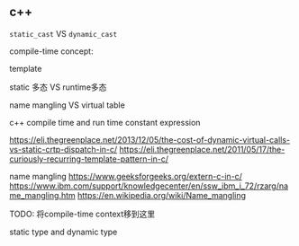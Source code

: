## c++

`static_cast` VS `dynamic_cast`



compile-time concept:

template

static 多态 VS runtime多态

name mangling VS virtual table

c++ compile time and run time
constant expression

https://eli.thegreenplace.net/2013/12/05/the-cost-of-dynamic-virtual-calls-vs-static-crtp-dispatch-in-c/
https://eli.thegreenplace.net/2011/05/17/the-curiously-recurring-template-pattern-in-c/

name mangling
https://www.geeksforgeeks.org/extern-c-in-c/
https://www.ibm.com/support/knowledgecenter/en/ssw_ibm_i_72/rzarg/name_mangling.htm
https://en.wikipedia.org/wiki/Name_mangling



TODO: 将compile-time context移到这里



static type and dynamic type